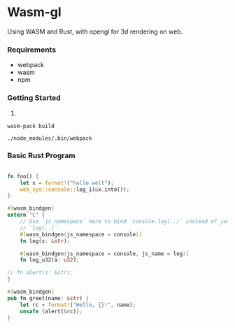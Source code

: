 # Wasm-gl
Using WASM and Rust, with opengl for 3d rendering on web.

### Requirements
- webpack  
- wasm  
- npm

### Getting Started
1.
```
wasm-pack build

./node_modules/.bin/webpack
```

### Basic Rust Program
``` rust

fn foo() {
    let x = format!("hallo welt");
    web_sys::console::log_1(&x.into());
}

#[wasm_bindgen]
extern "C" {
    // Use `js_namespace` here to bind `console.log(..)` instead of just
    // `log(..)`
    #[wasm_bindgen(js_namespace = console)]
    fn log(s: &str);

    #[wasm_bindgen(js_namespace = console, js_name = log)]
    fn log_u32(a: u32);

// fn alert(s: &str);
}

#[wasm_bindgen]
pub fn greet(name: &str) {
    let rc = format!("Hello, {}!", name);
    unsafe {alert(&rc)};
}
```